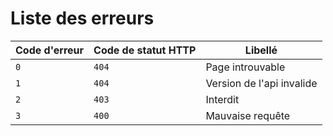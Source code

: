 # Liste des erreurs

| Code d'erreur | Code de statut HTTP | Libellé                   |
| ------------- | ------------------- | ------------------------- |
| `0`           | `404`               | Page introuvable          |
| `1`           | `404`               | Version de l'api invalide |
| `2`           | `403`               | Interdit                  |
| `3`           | `400`               | Mauvaise requête          |

